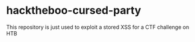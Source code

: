 # hacktheboo-cursed-party

This repository is just used to exploit a stored XSS for a CTF challenge on HTB
